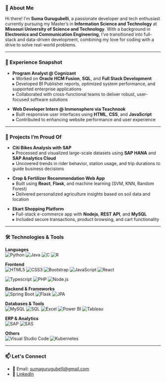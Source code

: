 ### 👋 About Me

Hi there! I'm **Suma Gurugubelli**, a passionate developer and tech enthusiast currently pursuing my Master’s in **Information Science and Technology** at **Missouri University of Science and Technology**. With a background in **Electronics and Communication Engineering**, I’ve transitioned into full-stack and data-driven development, combining my love for coding with a drive to solve real-world problems.

---

### 💼 Experience Snapshot

- **Program Analyst @ Cognizant**  
  ▸ Worked on **Oracle HCM Fusion**, **SQL**, and **Full Stack Development**  
  ▸ Developed BI Publisher reports, optimized system performance, and supported enterprise applications  
  ▸ Collaborated with cross-functional teams to deliver robust, user-focused software solutions

- **Web Developer Intern @ Immensphere via Teachnook**  
  ▸ Built responsive user interfaces using **HTML**, **CSS**, and **JavaScript**  
  ▸ Contributed to enhancing website performance and user experience

---

### 🚀 Projects I’m Proud Of

- **Citi Bikes Analysis with SAP**  
  ▸ Processed and visualized large-scale datasets using **SAP HANA** and **SAP Analytics Cloud**  
  ▸ Uncovered trends in rider behavior, station usage, and trip durations to guide business decisions

- **Crop & Fertilizer Recommendation Web App**  
  ▸ Built using **React**, **Flask**, and machine learning (SVM, KNN, Random Forest)  
  ▸ Delivered personalized agriculture insights based on soil data and location

- **Ekart Shopping Platform**  
  ▸ Full-stack e-commerce app with **Nodejs**, **REST API**, and **MySQL**  
  ▸ Included secure transactions, product browsing, and cart functionality

---

### 🛠️ Technologies & Tools

**Languages**  
![Python](https://img.shields.io/badge/Python-3776AB?style=for-the-badge&logo=python&logoColor=white)
![Java](https://img.shields.io/badge/Java-ED8B00?style=for-the-badge&logo=java&logoColor=white)
![C](https://img.shields.io/badge/C-00599C?style=for-the-badge&logo=c&logoColor=white)
![R](https://img.shields.io/badge/R-276DC3?style=for-the-badge&logo=r&logoColor=white)

**Frontend**  
![HTML5](https://img.shields.io/badge/HTML5-E34F26?style=for-the-badge&logo=html5&logoColor=white)
![CSS3](https://img.shields.io/badge/CSS3-1572B6?style=for-the-badge&logo=css3&logoColor=white)
![Bootstrap](https://img.shields.io/badge/Bootstrap-7952B3?style=for-the-badge&logo=bootstrap&logoColor=white)
![JavaScript](https://img.shields.io/badge/JavaScript-F7DF1E?style=for-the-badge&logo=javascript&logoColor=black)
![React](https://img.shields.io/badge/React-20232A?style=for-the-badge&logo=react&logoColor=61DAFB)
<!--![Angular](https://img.shields.io/badge/Angular-DD0031?style=for-the-badge&logo=angular&logoColor=white) -->
![Typescript](https://img.shields.io/badge/TypeScript-007ACC?style=for-the-badge&logo=typescript&logoColor=white)
![PHP](https://img.shields.io/badge/PHP-777BB4?style=for-the-badge&logo=php&logoColor=white)
![Node.js](https://img.shields.io/badge/Node.js-339933?style=for-the-badge&logo=nodedotjs&logoColor=white)

**Backend & Frameworks**  
![Spring Boot](https://img.shields.io/badge/Spring_Boot-6DB33F?style=for-the-badge&logo=springboot&logoColor=white)
![Flask](https://img.shields.io/badge/Flask-000000?style=for-the-badge&logo=flask&logoColor=white)
![JPA](https://img.shields.io/badge/JPA-59666C?style=for-the-badge)

**Databases & Tools**  
![MySQL](https://img.shields.io/badge/MySQL-005C84?style=for-the-badge&logo=mysql&logoColor=white)
![SQL](https://img.shields.io/badge/SQL-4479A1?style=for-the-badge&logo=postgresql&logoColor=white)
![Excel](https://img.shields.io/badge/Excel-217346?style=for-the-badge&logo=microsoft-excel&logoColor=white)
![Power BI](https://img.shields.io/badge/Power_BI-F2C811?style=for-the-badge&logo=powerbi&logoColor=black)
![Tableau](https://img.shields.io/badge/Tableau-E97627?style=for-the-badge&logo=tableau&logoColor=white)

**ERP & Analytics**  
![SAP](https://img.shields.io/badge/SAP-0FAAFF?style=for-the-badge&logo=sap&logoColor=white)
![SAS](https://img.shields.io/badge/SAS-005FAA?style=for-the-badge&logo=sas&logoColor=white)

**Others**  
![Visual Studio Code](https://img.shields.io/badge/VS_Code-007ACC?style=for-the-badge&logo=visualstudiocode&logoColor=white)
![Kubernetes](https://img.shields.io/badge/Kubernetes-326CE5?style=for-the-badge&logo=kubernetes&logoColor=white)


---

### 📫 Let's Connect

- 📧 Email: sumagurugubelli@gmail.com  
- 🔗 [LinkedIn](https://www.linkedin.com/in/suma-gurugubelli)

